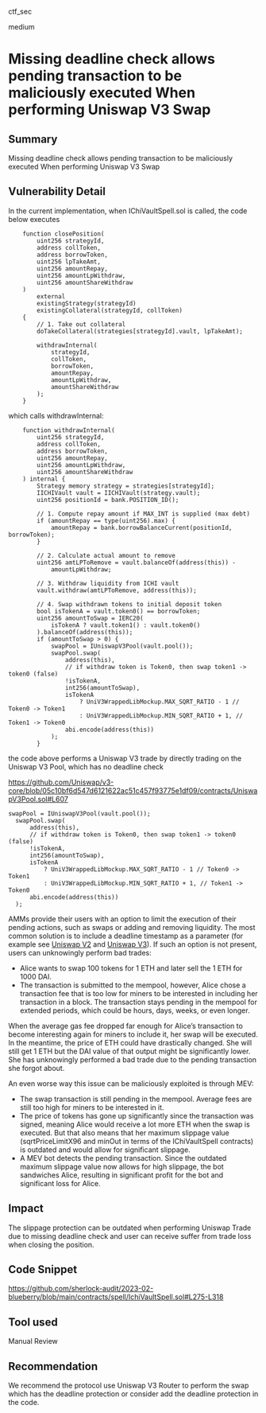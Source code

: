 ctf_sec

medium

# Missing deadline check allows pending transaction to be maliciously executed When performing Uniswap V3 Swap

## Summary

Missing deadline check allows pending transaction to be maliciously executed When performing Uniswap V3 Swap

## Vulnerability Detail

In the current implementation, when IChiVaultSpell.sol is called, the code below executes

```solidity
    function closePosition(
        uint256 strategyId,
        address collToken,
        address borrowToken,
        uint256 lpTakeAmt,
        uint256 amountRepay,
        uint256 amountLpWithdraw,
        uint256 amountShareWithdraw
    )
        external
        existingStrategy(strategyId)
        existingCollateral(strategyId, collToken)
    {
        // 1. Take out collateral
        doTakeCollateral(strategies[strategyId].vault, lpTakeAmt);

        withdrawInternal(
            strategyId,
            collToken,
            borrowToken,
            amountRepay,
            amountLpWithdraw,
            amountShareWithdraw
        );
    }
```

which calls withdrawInternal:

```solidity
    function withdrawInternal(
        uint256 strategyId,
        address collToken,
        address borrowToken,
        uint256 amountRepay,
        uint256 amountLpWithdraw,
        uint256 amountShareWithdraw
    ) internal {
        Strategy memory strategy = strategies[strategyId];
        IICHIVault vault = IICHIVault(strategy.vault);
        uint256 positionId = bank.POSITION_ID();

        // 1. Compute repay amount if MAX_INT is supplied (max debt)
        if (amountRepay == type(uint256).max) {
            amountRepay = bank.borrowBalanceCurrent(positionId, borrowToken);
        }

        // 2. Calculate actual amount to remove
        uint256 amtLPToRemove = vault.balanceOf(address(this)) -
            amountLpWithdraw;

        // 3. Withdraw liquidity from ICHI vault
        vault.withdraw(amtLPToRemove, address(this));

        // 4. Swap withdrawn tokens to initial deposit token
        bool isTokenA = vault.token0() == borrowToken;
        uint256 amountToSwap = IERC20(
            isTokenA ? vault.token1() : vault.token0()
        ).balanceOf(address(this));
        if (amountToSwap > 0) {
            swapPool = IUniswapV3Pool(vault.pool());
            swapPool.swap(
                address(this),
                // if withdraw token is Token0, then swap token1 -> token0 (false)
                !isTokenA,
                int256(amountToSwap),
                isTokenA
                    ? UniV3WrappedLibMockup.MAX_SQRT_RATIO - 1 // Token0 -> Token1
                    : UniV3WrappedLibMockup.MIN_SQRT_RATIO + 1, // Token1 -> Token0
                abi.encode(address(this))
            );
        }
```

the code above performs a Uniswap V3 trade by directly trading on the Uniswap V3 Pool, which has no deadline check

https://github.com/Uniswap/v3-core/blob/05c10bf6d547d6121622ac51c457f93775e1df09/contracts/UniswapV3Pool.sol#L607

```solidity
swapPool = IUniswapV3Pool(vault.pool());
  swapPool.swap(
      address(this),
      // if withdraw token is Token0, then swap token1 -> token0 (false)
      !isTokenA,
      int256(amountToSwap),
      isTokenA
          ? UniV3WrappedLibMockup.MAX_SQRT_RATIO - 1 // Token0 -> Token1
          : UniV3WrappedLibMockup.MIN_SQRT_RATIO + 1, // Token1 -> Token0
      abi.encode(address(this))
  );
```

AMMs provide their users with an option to limit the execution of their pending actions, such as swaps or adding and removing liquidity. The most common solution is to include a deadline timestamp as a parameter (for example see [Uniswap V2](https://github.com/Uniswap/v2-periphery/blob/0335e8f7e1bd1e8d8329fd300aea2ef2f36dd19f/contracts/UniswapV2Router02.sol#L229) and [Uniswap V3](https://github.com/Uniswap/v3-periphery/blob/6cce88e63e176af1ddb6cc56e029110289622317/contracts/SwapRouter.sol#L119)). If such an option is not present, users can unknowingly perform bad trades:

- Alice wants to swap 100 tokens for 1 ETH and later sell the 1 ETH for 1000 DAI.
- The transaction is submitted to the mempool, however, Alice chose a transaction fee that is too low for miners to be interested in including her transaction in a block. The transaction stays pending in the mempool for extended periods, which could be hours, days, weeks, or even longer.

When the average gas fee dropped far enough for Alice’s transaction to become interesting again for miners to include it, her swap will be executed. In the meantime, the price of ETH could have drastically changed. She will still get 1 ETH but the DAI value of that output might be significantly lower. She has unknowingly performed a bad trade due to the pending transaction she forgot about.

An even worse way this issue can be maliciously exploited is through MEV:

- The swap transaction is still pending in the mempool. Average fees are still too high for miners to be interested in it. 
- The price of tokens has gone up significantly since the transaction was signed, meaning Alice would receive a lot more ETH when the swap is executed. But that also means that her maximum slippage value (sqrtPriceLimitX96 and minOut in terms of the IChiVaultSpell contracts) is outdated and would allow for significant slippage.
- A MEV bot detects the pending transaction. Since the outdated maximum slippage value now allows for high slippage, the bot sandwiches Alice, resulting in significant profit for the bot and significant loss for Alice.

## Impact

The slippage protection can be outdated when performing Uniswap Trade due to missing deadline check and user can receive suffer from trade loss when closing the position.

## Code Snippet

https://github.com/sherlock-audit/2023-02-blueberry/blob/main/contracts/spell/IchiVaultSpell.sol#L275-L318

## Tool used

Manual Review

## Recommendation

We recommend the protocol use Uniswap V3 Router to perform the swap which has the deadline protection or consider add the deadline protection in the code.
